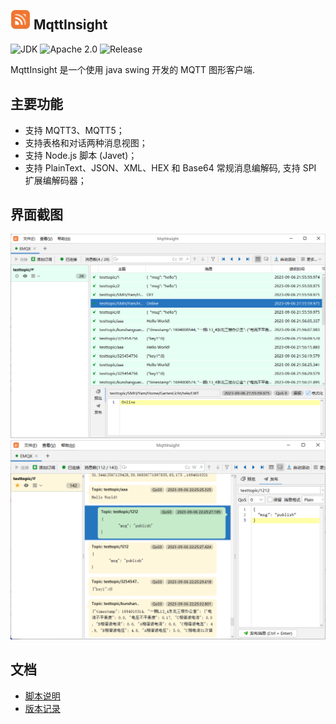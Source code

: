 <img src="assets/logo.png" alt="logo" width="32"/> MqttInsight
--
![JDK](https://img.shields.io/badge/JDK-17-blue.svg)
![Apache 2.0](https://img.shields.io/badge/Apache-2.0-blue.svg)
![Release](https://img.shields.io/badge/Release-1.0.2-blue.svg)

MqttInsight 是一个使用 java swing 开发的 MQTT 图形客户端.

## 主要功能

* 支持 MQTT3、MQTT5；
* 支持表格和对话两种消息视图；
* 支持 Node.js 脚本 (Javet)；
* 支持 PlainText、JSON、XML、HEX 和 Base64 常规消息编解码, 支持 SPI 扩展编解码器；

## 界面截图

![Screenshot1](screenshots/table_view.png)
![Screenshot1](screenshots/dialogue_view.png)

## 文档

* [脚本说明](Scripting.md)
* [版本记录](Changelog.md)
